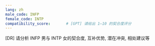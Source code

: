 ```yaml
---
lang: zh
male_code: INFP
female_code: INTP
compatibility_score:       # [GPT] 请给出 1–10 的契合度评分
---
```


[DR] 请分析 INFP 男与 INTP 女的契合度, 互补优势, 潜在冲突, 相处建议等

